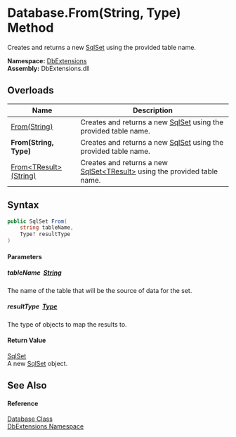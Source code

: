 Database.From(String, Type) Method
==================================
Creates and returns a new [SqlSet][1] using the provided table name.
  
**Namespace:** [DbExtensions][2]  
**Assembly:** DbExtensions.dll

Overloads
---------

| Name                          | Description                                                                      |
| ----------------------------- | -------------------------------------------------------------------------------- |
| [From(String)][3]             | Creates and returns a new [SqlSet][1] using the provided table name.             |
| **From(String, Type)**        | Creates and returns a new [SqlSet][1] using the provided table name.             |
| [From&lt;TResult>(String)][4] | Creates and returns a new [SqlSet&lt;TResult>][5] using the provided table name. |


Syntax
------

```csharp
public SqlSet From(
	string tableName,
	Type? resultType
)
```

#### Parameters

##### *tableName*  [String][6]
The name of the table that will be the source of data for the set.

##### *resultType*  [Type][7]
The type of objects to map the results to.

#### Return Value
[SqlSet][1]  
A new [SqlSet][1] object.

See Also
--------

#### Reference
[Database Class][8]  
[DbExtensions Namespace][2]  

[1]: ../SqlSet/README.md
[2]: ../README.md
[3]: From.md
[4]: From__1.md
[5]: ../SqlSet_1/README.md
[6]: https://learn.microsoft.com/dotnet/api/system.string
[7]: https://learn.microsoft.com/dotnet/api/system.type
[8]: README.md